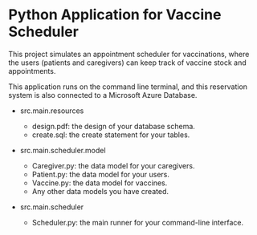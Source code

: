 # Python Application for Vaccine Scheduler

This project simulates an appointment scheduler for vaccinations, where the users (patients and caregivers) can keep
track of vaccine stock and appointments.

This application runs on the command line terminal, and this reservation system is also connected to a Microsoft Azure Database.

- src.main.resources
  - design.pdf: the design of your database schema.
  - create.sql: the create statement for your tables.

- src.main.scheduler.model
  - Caregiver.py: the data model for your caregivers.
  - Patient.py: the data model for your users.
  - Vaccine.py: the data model for vaccines.
  - Any other data models you have created.

- src.main.scheduler
  - Scheduler.py: the main runner for your command-line interface.
